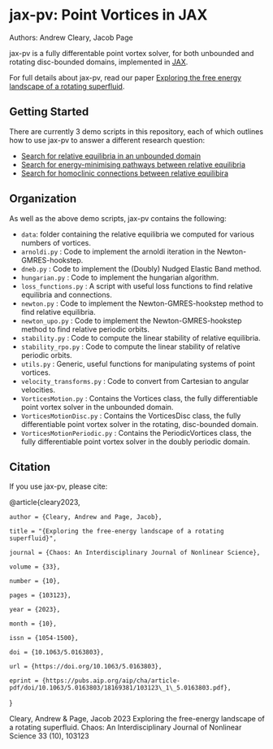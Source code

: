 # jax-pv: Point Vortices in JAX

Authors: Andrew Cleary, Jacob Page

jax-pv is a fully differentable point vortex solver, for both unbounded and rotating disc-bounded domains, implemented in [JAX](https://github.com/google/jax).

For full details about jax-pv, read our paper [Exploring the free energy landscape of a rotating superfluid](https://pubs.aip.org/aip/cha/article/33/10/103123/2916703).

## Getting Started

There are currently 3 demo scripts in this repository, each of which outlines how to use jax-pv to answer a different research question:
- [Search for relative equilibria in an unbounded domain](./Demo_REQ_Search.ipynb)
- [Search for energy-minimising pathways between relative equilibria](Demo_DNEB.ipynb)
- [Search for homoclinic connections between relative equilibira](./Demo_Connections.ipynb)

## Organization

As well as the above demo scripts, jax-pv contains the following:

- `data`: folder containing the relative equilibria we computed for various numbers of vortices.
- `arnoldi.py` : Code to implement the arnoldi iteration in the Newton-GMRES-hookstep.
- `dneb.py` : Code to implement the (Doubly) Nudged Elastic Band method.
- `hungarian.py` : Code to implement the hungarian algorithm.
- `loss_functions.py` : A script with useful loss functions to find relative equilibria and connections.
- `newton.py` : Code to implement the Newton-GMRES-hookstep method to find relative equilibria.
- `newton_upo.py` : Code to implement the Newton-GMRES-hookstep method to find relative periodic orbits.
- `stability.py` : Code to compute the linear stability of relative equilibria.
- `stability_rpo.py` : Code to compute the linear stability of relative periodic orbits.
- `utils.py` : Generic, useful functions for manipulating systems of point vortices.
- `velocity_transforms.py` : Code to convert from Cartesian to angular velocities.
- `VorticesMotion.py` : Contains the Vortices class, the fully differentiable point vortex solver in the unbounded domain.
- `VorticesMotionDisc.py` : Contains the VorticesDisc class, the fully differentiable point vortex solver in the rotating, disc-bounded domain.
- `VorticesMotionPeriodic.py` : Contains the PeriodicVortices class, the fully differentiable point vortex solver in the doubly periodic domain.

## Citation

If you use jax-pv, please cite:

@article{cleary2023,

    author = {Cleary, Andrew and Page, Jacob}, 
    
    title = "{Exploring the free-energy landscape of a rotating superfluid}",
    
    journal = {Chaos: An Interdisciplinary Journal of Nonlinear Science},
    
    volume = {33},
    
    number = {10},
    
    pages = {103123},
    
    year = {2023},
    
    month = {10},
    
    issn = {1054-1500},
    
    doi = {10.1063/5.0163803},
    
    url = {https://doi.org/10.1063/5.0163803},
    
    eprint = {https://pubs.aip.org/aip/cha/article-pdf/doi/10.1063/5.0163803/18169381/103123\_1\_5.0163803.pdf},
    
}

Cleary, Andrew & Page, Jacob 2023 Exploring the free-energy landscape of a rotating superfluid. Chaos: An Interdisciplinary Journal of Nonlinear Science 33 (10), 103123
